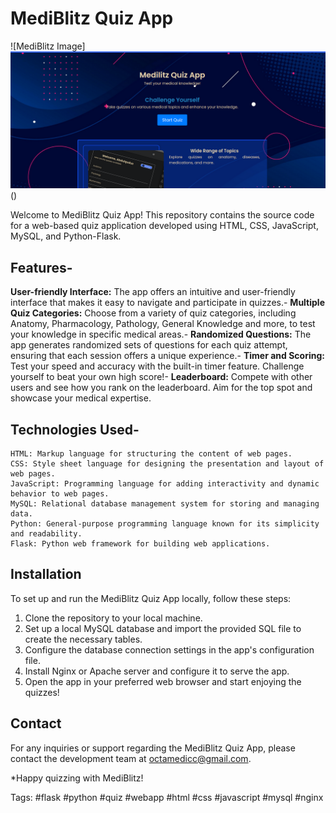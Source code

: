 # MediBlitz Quiz App

![MediBlitz Image]![Alt text](<images/Mediblitz.png>)()


Welcome to MediBlitz Quiz App! This repository contains the source code for a web-based quiz application developed using HTML, CSS, JavaScript, MySQL, and Python-Flask.

## Features- 
**User-friendly Interface:** 
The app offers an intuitive and user-friendly interface that makes it easy to navigate and participate in quizzes.- 
**Multiple Quiz Categories:**
Choose from a variety of quiz categories, including Anatomy, Pharmacology, Pathology, General Knowledge and more, to test your knowledge in specific medical areas.- 
**Randomized Questions:** 
The app generates randomized sets of questions for each quiz attempt, ensuring that each session offers a unique experience.- **Timer and Scoring:** Test your speed and accuracy with the built-in timer feature. Challenge yourself to beat your own high score!-
**Leaderboard:**
Compete with other users and see how you rank on the leaderboard. Aim for the top spot and showcase your medical expertise.

## Technologies Used- 
    HTML: Markup language for structuring the content of web pages.
    CSS: Style sheet language for designing the presentation and layout of web pages.
    JavaScript: Programming language for adding interactivity and dynamic behavior to web pages.
    MySQL: Relational database management system for storing and managing data.
    Python: General-purpose programming language known for its simplicity and readability.
    Flask: Python web framework for building web applications.


## Installation
To set up and run the MediBlitz Quiz App locally, follow these steps:
1. Clone the repository to your local machine.
2. Set up a local MySQL database and import the provided SQL file to create the necessary tables.
3. Configure the database connection settings in the app's configuration file.
4. Install Nginx or Apache server and configure it to serve the app.
5. Open the app in your preferred web browser and start enjoying the quizzes!


## Contact
For any inquiries or support regarding the MediBlitz Quiz App, please contact the development team at octamedicc@gmail.com.

*Happy quizzing with MediBlitz!

Tags: #flask #python #quiz #webapp #html #css #javascript #mysql #nginx 
